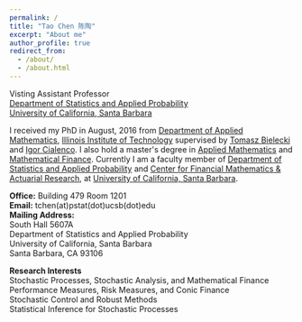 ```yaml
---
permalink: /
title: "Tao Chen 陈陶"
excerpt: "About me"
author_profile: true
redirect_from: 
  - /about/
  - /about.html
---
```


Visting Assistant Professor  
[Department of Statistics and Applied Probability](http://www.pstat.ucsb.edu)  
[University of California, Santa Barbara](https://www.ucsb.edu)

I received my PhD in August, 2016 from [Department of Applied Mathematics](https://science.iit.edu/applied-mathematics), [Illinois Institute of Technology](https://web.iit.edu/) supervised by [Tomasz Bielecki](http://math.iit.edu/~bielecki/) and [Igor Cialenco](http://www.math.iit.edu/~igor/).
I also hold a master's degree in [Applied Mathematics](https://www.nju.edu.cn/EN/5047/list.htm) and [Mathematical Finance](https://science.iit.edu/mathematical-finance).
Currently I am a faculty member of [Department of Statistics and Applied Probability](http://www.pstat.ucsb.edu) and [Center for Financial Mathematics & Actuarial Research](http://www.pstat.ucsb.edu/cfmar/), at [University of California, Santa Barbara](https://www.ucsb.edu).

**Office:** Building 479 Room 1201  
**Email:** tchen(at)pstat(dot)ucsb(dot)edu  
**Mailing Address:**  
South Hall 5607A  
Department of Statistics and Applied Probability  
University of California, Santa Barbara  
Santa Barbara, CA 93106

**Research Interests**  
Stochastic Processes, Stochastic Analysis, and Mathematical Finance  
Performance Measures, Risk Measures, and Conic Finance  
Stochastic Control and Robust Methods  
Statistical Inference for Stochastic Processes